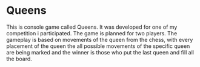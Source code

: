 # Queens
This is console game called Queens. It was developed for one of my competition i participated.
The game is planned for two players. The gameplay is based on movements of the queen from the chess,
with every placement of the queen the all possible movements of the specific queen
are being marked and the winner is those who put the last queen and fill all the board.
